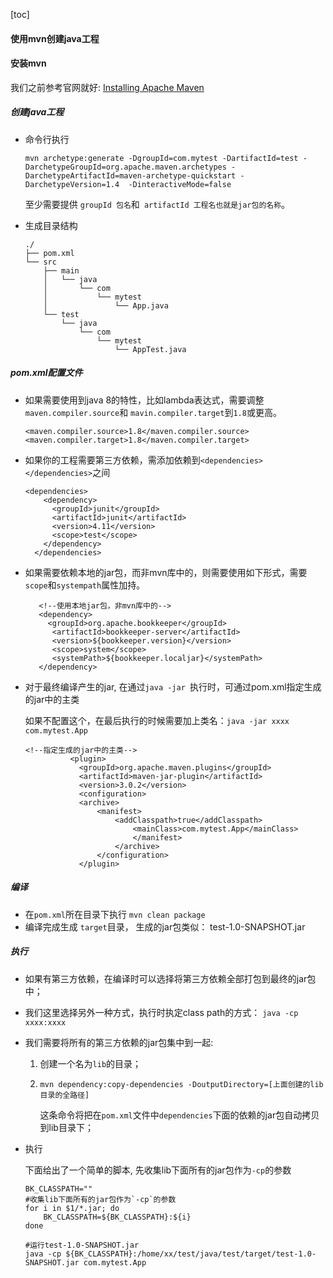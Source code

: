 [toc]

#### 使用mvn创建java工程

#### 安装mvn

我们之前参考官网就好: [Installing Apache Maven](http://maven.apache.org/install.html)

##### 创建java工程

* 命令行执行

  ```
  mvn archetype:generate -DgroupId=com.mytest -DartifactId=test -DarchetypeGroupId=org.apache.maven.archetypes -DarchetypeArtifactId=maven-archetype-quickstart -DarchetypeVersion=1.4  -DinteractiveMode=false
  ```

  至少需要提供 `groupId 包名`和` artifactId 工程名也就是jar包的名称`。

* 生成目录结构

  ```
  ./
  ├── pom.xml
  └── src
      ├── main
      │   └── java
      │       └── com
      │           └── mytest
      │               └── App.java
      └── test
          └── java
              └── com
                  └── mytest
                      └── AppTest.java
  ```

##### pom.xml配置文件

* 如果需要使用到java 8的特性，比如lambda表达式，需要调整 `maven.compiler.source`和 `mavin.compiler.target`到`1.8`或更高。

  ```
  <maven.compiler.source>1.8</maven.compiler.source>                           <maven.compiler.target>1.8</maven.compiler.target>
  ```

* 如果你的工程需要第三方依赖，需添加依赖到`<dependencies></dependencies>`之间

  ```
  <dependencies>
      <dependency>          
        <groupId>junit</groupId>       
        <artifactId>junit</artifactId>       
        <version>4.11</version>       
        <scope>test</scope>          
      </dependency>            
    </dependencies> 
  ```

* 如果需要依赖本地的jar包，而非mvn库中的，则需要使用如下形式，需要`scope`和`systempath`属性加持。

  ```
     <!--使用本地jar包，非mvn库中的-->
     <dependency>
       <groupId>org.apache.bookkeeper</groupId>
        <artifactId>bookkeeper-server</artifactId>
        <version>${bookkeeper.version}</version>
        <scope>system</scope>
        <systemPath>${bookkeeper.localjar}</systemPath>
     </dependency>   
  ```

* 对于最终编译产生的jar, 在通过`java -jar `执行时，可通过pom.xml指定生成的jar中的主类

  如果不配置这个，在最后执行的时候需要加上类名：`java -jar xxxx com.mytest.App`

  ```
  <!--指定生成的jar中的主类-->
            <plugin>
              <groupId>org.apache.maven.plugins</groupId>
              <artifactId>maven-jar-plugin</artifactId>
              <version>3.0.2</version>
              <configuration>
              <archive>
                  <manifest>
                      <addClasspath>true</addClasspath>
                          <mainClass>com.mytest.App</mainClass>
                          </manifest>
                      </archive>
                  </configuration>
              </plugin>         
  ```

##### 编译

* 在`pom.xml`所在目录下执行 `mvn clean package`
* 编译完成生成 `target`目录， 生成的jar包类似： test-1.0-SNAPSHOT.jar

##### 执行

* 如果有第三方依赖，在编译时可以选择将第三方依赖全部打包到最终的jar包中；

* 我们这里选择另外一种方式，执行时执定class path的方式： `java -cp xxxx:xxxx`

* 我们需要将所有的第三方依赖的jar包集中到一起:

  1. 创建一个名为`lib`的目录；

  2. `mvn dependency:copy-dependencies -DoutputDirectory=[上面创建的lib目录的全路径]`

     这条命令将把在`pom.xml`文件中`dependencies`下面的依赖的jar包自动拷贝到lib目录下；

* 执行

  下面给出了一个简单的脚本, 先收集lib下面所有的jar包作为`-cp`的参数

  ```
  BK_CLASSPATH=""                                                                                                                                         #收集lib下面所有的jar包作为`-cp`的参数 
  for i in $1/*.jar; do
      BK_CLASSPATH=${BK_CLASSPATH}:${i}
  done   
  
  #运行test-1.0-SNAPSHOT.jar
  java -cp ${BK_CLASSPATH}:/home/xx/test/java/test/target/test-1.0-SNAPSHOT.jar com.mytest.App
  ```

  
